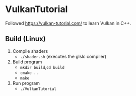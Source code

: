 # VulkanTutorial
Followed https://vulkan-tutorial.com/ to learn Vulkan in C++.

## Build (Linux)
1. Compile shaders
    - `./shader.sh` (executes the glslc compiler)
2. Build program
   - `mkdir build`,`cd build`
   - `cmake ..`
   - `make`
3. Run program
    - `./VulkanTutorial`